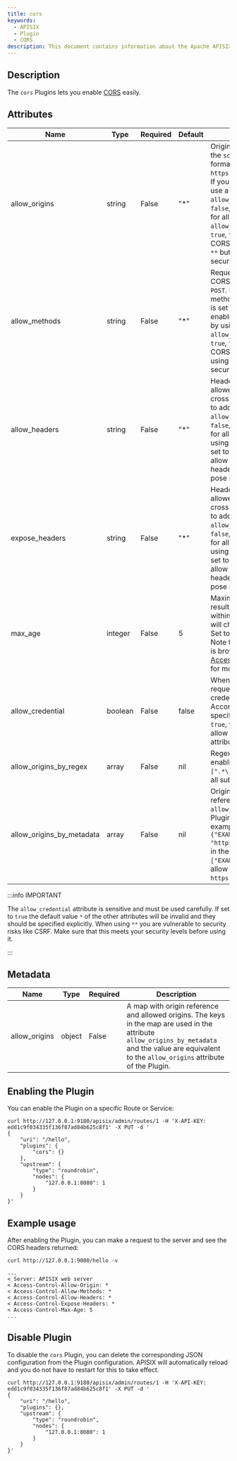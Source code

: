 ```yaml
---
title: cors
keywords:
  - APISIX
  - Plugin
  - CORS
description: This document contains information about the Apache APISIX cors Plugin.
---
```


<!--
#
# Licensed to the Apache Software Foundation (ASF) under one or more
# contributor license agreements.  See the NOTICE file distributed with
# this work for additional information regarding copyright ownership.
# The ASF licenses this file to You under the Apache License, Version 2.0
# (the "License"); you may not use this file except in compliance with
# the License.  You may obtain a copy of the License at
#
#     http://www.apache.org/licenses/LICENSE-2.0
#
# Unless required by applicable law or agreed to in writing, software
# distributed under the License is distributed on an "AS IS" BASIS,
# WITHOUT WARRANTIES OR CONDITIONS OF ANY KIND, either express or implied.
# See the License for the specific language governing permissions and
# limitations under the License.
#
-->

## Description

The `cors` Plugins lets you enable [CORS](https://developer.mozilla.org/en-US/docs/Web/HTTP/CORS) easily.

## Attributes

| Name                      | Type    | Required | Default | Description                                                                                                                                                                                                                                                                                                                                                                                        |
|---------------------------|---------|----------|---------|----------------------------------------------------------------------------------------------------------------------------------------------------------------------------------------------------------------------------------------------------------------------------------------------------------------------------------------------------------------------------------------------------|
| allow_origins             | string  | False    | "*"     | Origins to allow CORS. Use the `scheme://host:port` format. For example, `https://somedomain.com:8081`. If you have multiple origins, use a `,` to list them. If `allow_credential` is set to `false`, you can enable CORS for all origins by using `*`. If `allow_credential` is set to `true`, you can forcefully allow CORS on all origins by using `**` but it will pose some security issues. |
| allow_methods             | string  | False    | "*"     | Request methods to enable CORS on. For example `GET`, `POST`. Use `,` to add multiple methods. If `allow_credential` is set to `false`, you can enable CORS for all methods by using `*`. If `allow_credential` is set to `true`, you can forcefully allow CORS on all methods by using `**` but it will pose some security issues.                                                                |
| allow_headers             | string  | False    | "*"     | Headers in the request allowed when accessing a cross-origin resource. Use `,` to add multiple headers. If `allow_credential` is set to `false`, you can enable CORS for all request headers by using `*`. If `allow_credential` is set to `true`, you can forcefully allow CORS on all request headers by using `**` but it will pose some security issues.                                       |
| expose_headers            | string  | False    | "*"     | Headers in the response allowed when accessing a cross-origin resource. Use `,` to add multiple headers. If `allow_credential` is set to `false`, you can enable CORS for all response headers by using `*`. If `allow_credential` is set to `true`, you can forcefully allow CORS on all response headers by using `**` but it will pose some security issues.                                    |
| max_age                   | integer | False    | 5       | Maximum time in seconds the result is cached. If the time is within this limit, the browser will check the cached result. Set to `-1` to disable caching. Note that the maximum value is browser dependent. See [Access-Control-Max-Age](https://developer.mozilla.org/en-US/docs/Web/HTTP/Headers/Access-Control-Max-Age#Directives) for more details.                                            |
| allow_credential          | boolean | False    | false   | When set to `true`, allows requests to include credentials like cookies. According to CORS specification, if you set this to `true`, you cannot use '*' to allow all for the other attributes.                                                                                                                                                                                                     |
| allow_origins_by_regex    | array   | False    | nil     | Regex to match with origin for enabling CORS. For example, `[".*\.test.com"]` can match all subdomain of `test.com`.                                                                                                                                                                                                                                                                               |
| allow_origins_by_metadata | array   | False    | nil     | Origins to enable CORS referenced from `allow_origins` set in the Plugin metadata. For example, if `"allow_origins": {"EXAMPLE": "https://example.com"}` is set in the Plugin metadata, then `["EXAMPLE"]` can be used to allow CORS on the origin `https://example.com`.                                                                                                                          |

:::info IMPORTANT

The `allow_credential` attribute is sensitive and must be used carefully. If set to `true` the default value `*` of the other attributes will be invalid and they should be specified explicitly. When using `**` you are vulnerable to security risks like CSRF. Make sure that this meets your security levels before using it.

:::

## Metadata

| Name          | Type   | Required | Description                                                                                                                                                                                             |
|---------------|--------|----------|---------------------------------------------------------------------------------------------------------------------------------------------------------------------------------------------------------|
| allow_origins | object | False    | A map with origin reference and allowed origins. The keys in the map are used in the attribute `allow_origins_by_metadata` and the value are equivalent to the `allow_origins` attribute of the Plugin. |

## Enabling the Plugin

You can enable the Plugin on a specific Route or Service:

```shell
curl http://127.0.0.1:9180/apisix/admin/routes/1 -H 'X-API-KEY: edd1c9f034335f136f87ad84b625c8f1' -X PUT -d '
{
    "uri": "/hello",
    "plugins": {
        "cors": {}
    },
    "upstream": {
        "type": "roundrobin",
        "nodes": {
            "127.0.0.1:8080": 1
        }
    }
}'
```

## Example usage

After enabling the Plugin, you can make a request to the server and see the CORS headers returned:

```shell
curl http://127.0.0.1:9080/hello -v
```

```shell
...
< Server: APISIX web server
< Access-Control-Allow-Origin: *
< Access-Control-Allow-Methods: *
< Access-Control-Allow-Headers: *
< Access-Control-Expose-Headers: *
< Access-Control-Max-Age: 5
...
```

## Disable Plugin

To disable the `cors` Plugin, you can delete the corresponding JSON configuration from the Plugin configuration. APISIX will automatically reload and you do not have to restart for this to take effect.

```shell
curl http://127.0.0.1:9180/apisix/admin/routes/1 -H 'X-API-KEY: edd1c9f034335f136f87ad84b625c8f1' -X PUT -d '
{
    "uri": "/hello",
    "plugins": {},
    "upstream": {
        "type": "roundrobin",
        "nodes": {
            "127.0.0.1:8080": 1
        }
    }
}'
```
